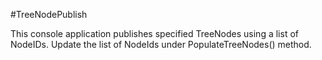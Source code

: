 #TreeNodePublish

This console application publishes specified TreeNodes using a list of NodeIDs.
Update the list of NodeIds under PopulateTreeNodes() method.
